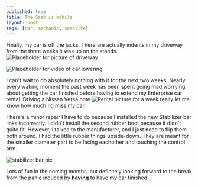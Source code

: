 ```yaml
---
published: true
title: The Saab is mobile
layout: post
tags: [car, mechanic, saablife]
---
```


Finally, my car is off the jacks. There are actually indents in my driveway from the three weeks it was up on the stands.
![Placeholder for picture of driveway]()

![Placeholder for video of car lowering]()

I can't wait to do absolutely nothing with it for the next two weeks. Nearly every waking moment the past week has been spent going mad worrying about getting the car finished before having to extend my Enterprise car rental. Driving a Nissan Versa note ![Rental picture]() for a week really let me know how much I'd miss my car.

There's a minor repair I have to do because I installed the new Stabilizer bar links incorrectly. I didn't install the second rubber boot because it didn't quite fit. However, I talked to the manufacturer, and I just need to flip them both around. I had the little rubber things upside-down. They are meant for the smaller diameter part to be facing eachother and touching the control arm.

![stabilizer bar pic](https://dl.dropboxusercontent.com/u/2959356/blog/saab.Stabilizer%20bar%20link.jpg)

Lots of fun in the coming months, but definitely looking forward to the break from the panic induced by **having** to have my car finished.
